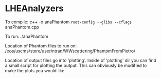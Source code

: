 LHEAnalyzers
============

To compile:
c++ -o anaPhantom `root-config --glibs --cflags` anaPhantom.cpp

To run:
./anaPhantom <filename>

Location of Phantom files to run on:
/eos/uscms/store/user/ntran/WWscattering/PhantomFromPietro/

Location of output files go into 'plotting'.  Inside of 'plotting' dir you can find a small script for plotting the output.  This can obviously be modified to make the plots you would like.


